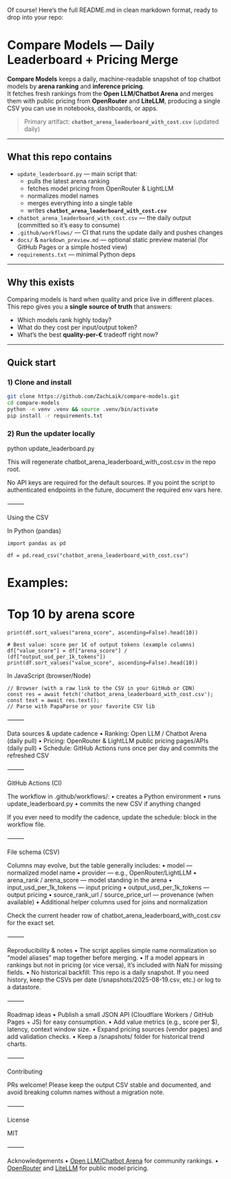 Of course! Here’s the full README.md in clean markdown format, ready to drop into your repo:

# Compare Models — Daily Leaderboard + Pricing Merge

**Compare Models** keeps a daily, machine-readable snapshot of top chatbot models by **arena ranking** and **inference pricing**.  
It fetches fresh rankings from the **Open LLM/Chatbot Arena** and merges them with public pricing from **OpenRouter** and **LiteLLM**, producing a single CSV you can use in notebooks, dashboards, or apps.

> Primary artifact: **`chatbot_arena_leaderboard_with_cost.csv`** (updated daily)

---

## What this repo contains

- `update_leaderboard.py` — main script that:
  - pulls the latest arena ranking
  - fetches model pricing from OpenRouter & LightLLM
  - normalizes model names
  - merges everything into a single table
  - writes **`chatbot_arena_leaderboard_with_cost.csv`**
- `chatbot_arena_leaderboard_with_cost.csv` — the daily output (committed so it’s easy to consume)
- `.github/workflows/` — CI that runs the update daily and pushes changes
- `docs/` & `markdown_preview.md` — optional static preview material (for GitHub Pages or a simple hosted view)
- `requirements.txt` — minimal Python deps

---

## Why this exists

Comparing models is hard when quality and price live in different places. This repo gives you a **single source of truth** that answers:
- Which models rank highly today?
- What do they cost per input/output token?
- What’s the best **quality-per-€** tradeoff right now?

---

## Quick start

### 1) Clone and install
```bash
git clone https://github.com/ZachLaik/compare-models.git
cd compare-models
python -m venv .venv && source .venv/bin/activate
pip install -r requirements.txt
```
### 2) Run the updater locally

python update_leaderboard.py

This will regenerate chatbot_arena_leaderboard_with_cost.csv in the repo root.

No API keys are required for the default sources. If you point the script to authenticated endpoints in the future, document the required env vars here.

⸻

Using the CSV

In Python (pandas)
```
import pandas as pd

df = pd.read_csv("chatbot_arena_leaderboard_with_cost.csv")
```
# Examples:
# Top 10 by arena score
```
print(df.sort_values("arena_score", ascending=False).head(10))

# Best value: score per 1€ of output tokens (example columns)
df["value_score"] = df["arena_score"] / (df["output_usd_per_1k_tokens"])
print(df.sort_values("value_score", ascending=False).head(10))
```
In JavaScript (browser/Node)
```
// Browser (with a raw link to the CSV in your GitHub or CDN)
const res = await fetch('chatbot_arena_leaderboard_with_cost.csv');
const text = await res.text();
// Parse with PapaParse or your favorite CSV lib
```

⸻

Data sources & update cadence
	•	Ranking: Open LLM / Chatbot Arena (daily pull)
	•	Pricing: OpenRouter & LightLLM public pricing pages/APIs (daily pull)
	•	Schedule: GitHub Actions runs once per day and commits the refreshed CSV

⸻

GitHub Actions (CI)

The workflow in .github/workflows/:
	•	creates a Python environment
	•	runs update_leaderboard.py
	•	commits the new CSV if anything changed

If you ever need to modify the cadence, update the schedule: block in the workflow file.

⸻

File schema (CSV)

Columns may evolve, but the table generally includes:
	•	model — normalized model name
	•	provider — e.g., OpenRouter/LightLLM
	•	arena_rank / arena_score — model standing in the arena
	•	input_usd_per_1k_tokens — input pricing
	•	output_usd_per_1k_tokens — output pricing
	•	source_rank_url / source_price_url — provenance (when available)
	•	Additional helper columns used for joins and normalization

Check the current header row of chatbot_arena_leaderboard_with_cost.csv for the exact set.

⸻

Reproducibility & notes
	•	The script applies simple name normalization so “model aliases” map together before merging.
	•	If a model appears in rankings but not in pricing (or vice versa), it’s included with NaN for missing fields.
	•	No historical backfill: This repo is a daily snapshot. If you need history, keep the CSVs per date (/snapshots/2025-08-19.csv, etc.) or log to a datastore.

⸻

Roadmap ideas
	•	Publish a small JSON API (Cloudflare Workers / GitHub Pages + JS) for easy consumption.
	•	Add value metrics (e.g., score per $), latency, context window size.
	•	Expand pricing sources (vendor pages) and add validation checks.
	•	Keep a /snapshots/ folder for historical trend charts.

⸻

Contributing

PRs welcome!
Please keep the output CSV stable and documented, and avoid breaking column names without a migration note.

⸻

License

MIT

⸻

Acknowledgements
	•	[Open LLM/Chatbot Arena](https://openlm.ai/chatbot-arena) for community rankings.
	•	[OpenRouter](https://openrouter.ai/) and [LiteLLM](https://github.com/BerriAI/litellm) for public model pricing.
